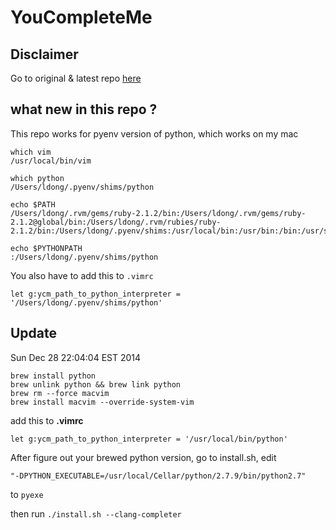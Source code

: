 # YouCompleteMe

## Disclaimer

Go to original & latest repo [here](https://github.com/Valloric/YouCompleteMe)

## what new in this repo ?
This repo works for pyenv version of python, which works on my mac


```
which vim
/usr/local/bin/vim

which python
/Users/ldong/.pyenv/shims/python

echo $PATH
/Users/ldong/.rvm/gems/ruby-2.1.2/bin:/Users/ldong/.rvm/gems/ruby-2.1.2@global/bin:/Users/ldong/.rvm/rubies/ruby-2.1.2/bin:/Users/ldong/.pyenv/shims:/usr/local/bin:/usr/bin:/bin:/usr/sbin:/sbin:/opt/X11/bin:/usr/texbin:/usr/bin:/bin:/usr/sbin:/sbin:/usr/local/bin:/opt/X11/bin:/Users/ldong/.rvm/bin

echo $PYTHONPATH
:/Users/ldong/.pyenv/shims/python
```

You also have to add this to `.vimrc`

`let g:ycm_path_to_python_interpreter = '/Users/ldong/.pyenv/shims/python'`

<!-- Read more [here](https://gist.github.com/ldong/9a22fe008e896d574ade) -->


## Update
Sun Dec 28 22:04:04 EST 2014

```
brew install python
brew unlink python && brew link python
brew rm --force macvim
brew install macvim --override-system-vim
```
add this to **.vimrc**

`let g:ycm_path_to_python_interpreter = '/usr/local/bin/python'`

After figure out your brewed python version, go to install.sh, edit

```
"-DPYTHON_EXECUTABLE=/usr/local/Cellar/python/2.7.9/bin/python2.7"
```

to `pyexe`

then run `./install.sh --clang-completer`
